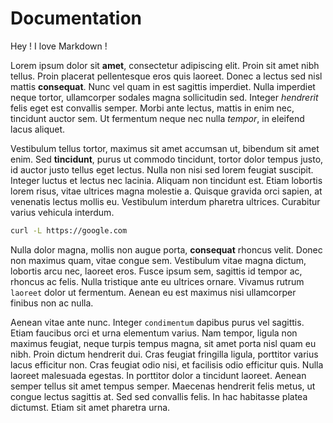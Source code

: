 # Documentation

Hey ! I love Markdown !

Lorem ipsum dolor sit **amet**, consectetur adipiscing elit. Proin sit amet nibh tellus. Proin placerat pellentesque eros quis laoreet. Donec a lectus sed nisl mattis **consequat**. Nunc vel quam in est sagittis imperdiet. Nulla imperdiet neque tortor, ullamcorper sodales magna sollicitudin sed. Integer _hendrerit_ felis eget est convallis semper. Morbi ante lectus, mattis in enim nec, tincidunt auctor sem. Ut fermentum neque nec nulla _tempor_, in eleifend lacus aliquet.

Vestibulum tellus tortor, maximus sit amet accumsan ut, bibendum sit amet enim. Sed **tincidunt**, purus ut commodo tincidunt, tortor dolor tempus justo, id auctor justo tellus eget lectus. Nulla non nisi sed lorem feugiat suscipit. Integer luctus et lectus nec lacinia. Aliquam non tincidunt est. Etiam lobortis lorem risus, vitae ultrices magna molestie a. Quisque gravida orci sapien, at venenatis lectus mollis eu. Vestibulum interdum pharetra ultrices. Curabitur varius vehicula interdum.


```bash
curl -L https://google.com
```

Nulla dolor magna, mollis non augue porta, **consequat** rhoncus velit. Donec non maximus quam, vitae congue sem. Vestibulum vitae magna dictum, lobortis arcu nec, laoreet eros. Fusce ipsum sem, sagittis id tempor ac, rhoncus ac felis. Nulla tristique ante eu ultrices ornare. Vivamus rutrum `laoreet` dolor ut fermentum. Aenean eu est maximus nisi ullamcorper finibus non ac nulla.

Aenean vitae ante nunc. Integer `condimentum` dapibus purus vel sagittis. Etiam faucibus orci et urna elementum varius. Nam tempor, ligula non maximus feugiat, neque turpis tempus magna, sit amet porta nisl quam eu nibh. Proin dictum hendrerit dui. Cras feugiat fringilla ligula, porttitor varius lacus efficitur non. Cras feugiat odio nisi, et facilisis odio efficitur quis. Nulla laoreet malesuada egestas. In porttitor dolor a tincidunt laoreet. Aenean semper tellus sit amet tempus semper. Maecenas hendrerit felis metus, ut congue lectus sagittis at. Sed sed convallis felis. In hac habitasse platea dictumst. Etiam sit amet pharetra urna.

